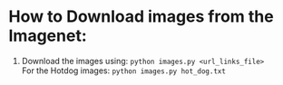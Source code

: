 # How to Download images from the Imagenet:

1. Download the images using: `python images.py <url_links_file>` <br>
For the Hotdog images: `python images.py hot_dog.txt`
